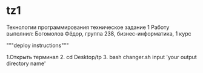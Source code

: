 # tz1
Технологии программирования техническое задание 1
Работу выполнил: Богомолов Фёдор, группа 238, бизнес-информатика, 1 курс

"""deploy instructions"""

1.Открыть терминал
2. cd Desktop/tp
3. bash changer.sh input 'your output directory name'
